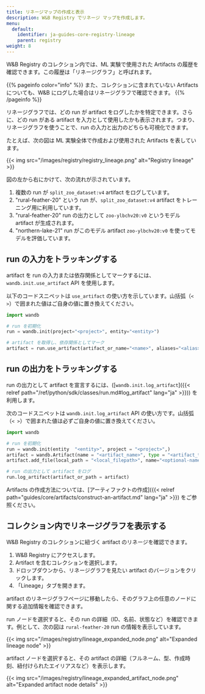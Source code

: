 ```yaml
---
title: リネージマップの作成と表示
description: W&B Registry でリネージ マップを作成します。
menu:
  default:
    identifier: ja-guides-core-registry-lineage
    parent: registry
weight: 8
---
```


W&B Registry のコレクション内では、ML 実験で使用された Artifacts の履歴を確認できます。この履歴は「リネージグラフ」と呼ばれます。

{{% pageinfo color="info" %}}
また、コレクションに含まれていない Artifacts についても、W&B にログした場合はリネージグラフで確認できます。
{{% /pageinfo %}}

リネージグラフでは、どの run が artifact をログしたかを特定できます。さらに、どの run がある artifact を入力として使用したかも表示されます。つまり、リネージグラフを使うことで、run の入力と出力のどちらも可視化できます。

たとえば、次の図は ML 実験全体で作成および使用された Artifacts を表しています。

{{< img src="/images/registry/registry_lineage.png" alt="Registry lineage" >}}

図の左から右にかけて、次の流れが示されています。
1. 複数の run が `split_zoo_dataset:v4` artifact をログしています。
2. "rural-feather-20" という run が、`split_zoo_dataset:v4` artifact をトレーニング用に利用しています。
3. "rural-feather-20" run の出力として `zoo-ylbchv20:v0` というモデル artifact が生成されます。
4. "northern-lake-21" run がこのモデル artifact `zoo-ylbchv20:v0` を使ってモデルを評価しています。


## run の入力をトラッキングする

artifact を run の入力または依存関係としてマークするには、`wandb.init.use_artifact` API を使用します。

以下のコードスニペットは `use_artifact` の使い方を示しています。山括弧（`< >`）で囲まれた値はご自身の値に置き換えてください。

```python
import wandb

# run を初期化
run = wandb.init(project="<project>", entity="<entity>")

# artifact を取得し、依存関係としてマーク
artifact = run.use_artifact(artifact_or_name="<name>", aliases="<alias>")
```


## run の出力をトラッキングする

run の出力として artifact を宣言するには、([`wandb.init.log_artifact`]({{< relref path="/ref/python/sdk/classes/run.md#log_artifact" lang="ja" >}})) を利用します。

次のコードスニペットは `wandb.init.log_artifact` API の使い方です。山括弧（`< >`）で囲まれた値は必ずご自身の値に置き換えてください。

```python
import wandb

# run を初期化
run = wandb.init(entity  "<entity>", project = "<project>",)
artifact = wandb.Artifact(name = "<artifact_name>", type = "<artifact_type>")
artifact.add_file(local_path = "<local_filepath>", name="<optional-name>")

# run の出力として artifact をログ
run.log_artifact(artifact_or_path = artifact)
```

Artifacts の作成方法については、[アーティファクトの作成]({{< relref path="guides/core/artifacts/construct-an-artifact.md" lang="ja" >}}) をご参照ください。


## コレクション内でリネージグラフを表示する

W&B Registry のコレクションに紐づく artifact のリネージを確認できます。

1. W&B Registry にアクセスします。
2. Artifact を含むコレクションを選択します。
3. ドロップダウンから、リネージグラフを見たい artifact のバージョンをクリックします。
4. 「Lineage」タブを開きます。

artifact のリネージグラフページに移動したら、そのグラフ上の任意のノードに関する追加情報を確認できます。

run ノードを選択すると、その run の詳細（ID、名前、状態など）を確認できます。例として、次の図は `rural-feather-20` run の情報を表示しています。

{{< img src="/images/registry/lineage_expanded_node.png" alt="Expanded lineage node" >}}

artifact ノードを選択すると、その artifact の詳細（フルネーム、型、作成時刻、紐付けられたエイリアスなど）を表示します。

{{< img src="/images/registry/lineage_expanded_artifact_node.png" alt="Expanded artifact node details" >}}